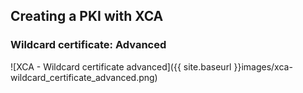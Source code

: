 ## Creating a PKI with XCA

### Wildcard certificate: Advanced

![XCA - Wildcard certificate advanced]({{ site.baseurl }}images/xca-wildcard_certificate_advanced.png)

